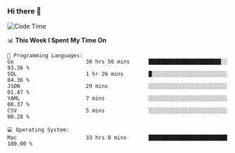 ### Hi there 👋

<!--
**CrazyCollin/crazycollin** is a ✨ _special_ ✨ repository because its `README.md` (this file) appears on your GitHub profile.

Here are some ideas to get you started:

- 🔭 I’m currently working on ...
- 🌱 I’m currently learning ...
- 👯 I’m looking to collaborate on ...
- 🤔 I’m looking for help with ...
- 💬 Ask me about ...
- 📫 How to reach me: ...
- 😄 Pronouns: ...
- ⚡ Fun fact: ...
-->

<!--START_SECTION:waka-->
![Code Time](http://img.shields.io/badge/Code%20Time-3%2C265%20hrs%2042%20mins-blue)

📊 **This Week I Spent My Time On** 

```text
💬 Programming Languages: 
Go                       30 hrs 56 mins      ███████████████████████░░   93.36 % 
SQL                      1 hr 26 mins        █░░░░░░░░░░░░░░░░░░░░░░░░   04.36 % 
JSON                     29 mins             ░░░░░░░░░░░░░░░░░░░░░░░░░   01.47 % 
YAML                     7 mins              ░░░░░░░░░░░░░░░░░░░░░░░░░   00.37 % 
CSV                      5 mins              ░░░░░░░░░░░░░░░░░░░░░░░░░   00.28 % 

💻 Operating System: 
Mac                      33 hrs 8 mins       █████████████████████████   100.00 % 
```


<!--END_SECTION:waka-->
